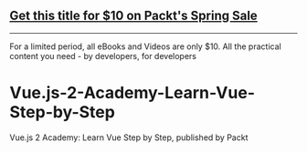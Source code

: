 ## [Get this title for $10 on Packt's Spring Sale](https://www.packt.com/V15754?utm_source=github&utm_medium=packt-github-repo&utm_campaign=spring_10_dollar_2022)
-----
For a limited period, all eBooks and Videos are only $10. All the practical content you need \- by developers, for developers

# Vue.js-2-Academy-Learn-Vue-Step-by-Step
Vue.js 2 Academy: Learn Vue Step by Step, published by Packt

